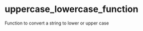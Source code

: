 uppercase_lowercase_function
============================

Function to convert a string to lower or upper case
